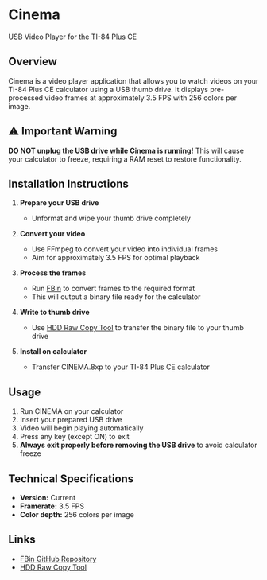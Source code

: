# Cinema

USB Video Player for the TI-84 Plus CE

## Overview

Cinema is a video player application that allows you to watch videos on your TI-84 Plus CE calculator using a USB thumb drive. It displays pre-processed video frames at approximately 3.5 FPS with 256 colors per image.

## ⚠️ Important Warning

**DO NOT unplug the USB drive while Cinema is running!** This will cause your calculator to freeze, requiring a RAM reset to restore functionality.

## Installation Instructions

1. **Prepare your USB drive**
   - Unformat and wipe your thumb drive completely

2. **Convert your video**
   - Use FFmpeg to convert your video into individual frames
   - Aim for approximately 3.5 FPS for optimal playback

3. **Process the frames**
   - Run [FBin](https://github.com/will-dabeast09/fbin) to convert frames to the required format
   - This will output a binary file ready for the calculator

4. **Write to thumb drive**
   - Use [HDD Raw Copy Tool](https://hddguru.com/software/HDD-Raw-Copy-Tool/) to transfer the binary file to your thumb drive

5. **Install on calculator**
   - Transfer CINEMA.8xp to your TI-84 Plus CE calculator

## Usage

1. Run CINEMA on your calculator
2. Insert your prepared USB drive
3. Video will begin playing automatically
4. Press any key (except ON) to exit
5. **Always exit properly before removing the USB drive** to avoid calculator freeze

## Technical Specifications

- **Version:** Current
- **Framerate:** 3.5 FPS
- **Color depth:** 256 colors per image

## Links

- [FBin GitHub Repository](https://github.com/will-dabeast09/fbin)
- [HDD Raw Copy Tool](https://hddguru.com/software/HDD-Raw-Copy-Tool/)
